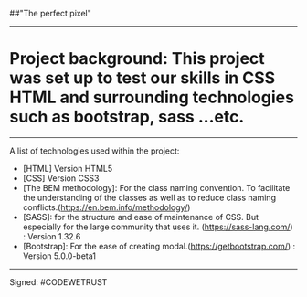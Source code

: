 ##"The perfect pixel"
***
# Project background: This project was set up to test our skills in CSS HTML and surrounding technologies such as bootstrap, sass ...etc.
***
A list of technologies used within the project:
 * [HTML] Version HTML5
 * [CSS] Version CSS3
 * [The BEM methodology]: For the class naming convention. To facilitate the understanding of the classes as well as to reduce class naming conflicts.(https://en.bem.info/methodology/)
 * [SASS]: for the structure and ease of maintenance of CSS. But especially for the large community that uses it. (https://sass-lang.com/) : Version 1.32.6
 * [Bootstrap]: For the ease of creating modal.(https://getbootstrap.com/) : Version 5.0.0-beta1
***
 Signed: #CODEWETRUST
